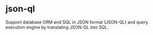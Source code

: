 # json-ql
Support database ORM and SQL in JSON format (JSON-QL) and query execution engine by translating JSON-QL into SQL.
